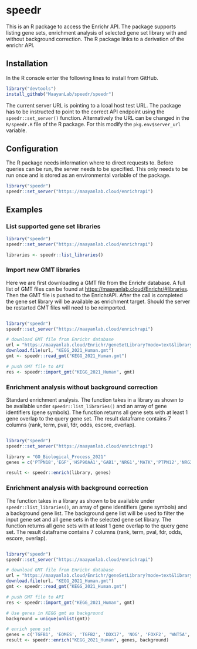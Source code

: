 # speedr
This is an R package to access the Enrichr API. The package supports listing gene sets, enrichment analysis of selected gene set library with and without background correction. The R package links to a derivation of the enrichr API.

## Installation

In the R console enter the following lines to install from GitHub.
```R
library("devtools")
install_github("MaayanLab/speedr/speedr")
```

The current server URL is pointing to a lcoal host test URL. The package has to be instructed to point to the correct API endpoint using the `speedr::set_server()` function. Alternatively the URL can be changed in the `R/speedr.R` file of the R package. For this modify the `pkg.env$server_url` variable.

## Configuration

The R package needs information where to direct requests to. Before queries can be run, the server needs to be specified. This only needs to be run once and is stored as an environmental variable of the package.

```R
library("speedr")
speedr::set_server("https://maayanlab.cloud/enrichrapi")
```

## Examples

### List supported gene set libraries

```R
library("speedr")
speedr::set_server("https://maayanlab.cloud/enrichrapi")

libraries <- speedr::list_libraries()
```

### Import new GMT libraries

Here we are first downloading a GMT file from the Enrichr database. A full list of GMT files can be found at https://maayanlab.cloud/Enrichr/#libraries. Then the GMT file is pushed to the EnrichrAPI. After the call is completed the gene set library will be available as enrichment target. Should the server be restarted GMT files will need to be reimported.

```R

library("speedr")
speedr::set_server("https://maayanlab.cloud/enrichrapi")

# download GMT file from Enrichr database
url = "https://maayanlab.cloud/Enrichr/geneSetLibrary?mode=text&libraryName=KEGG_2021_Human"
download.file(url, "KEGG_2021_Human.gmt")
gmt <- speedr::read_gmt("KEGG_2021_Human.gmt")

# push GMT file to API
res <- speedr::import_gmt("KEGG_2021_Human", gmt)

```

### Enrichment analysis without background correction

Standard enrichment analysis. The function takes in a library as shown to be available under `speedr::list_libraries()` and an array of gene identifiers (gene symbols). The function returns all gene sets with at least 1 gene overlap to the query gene set. The result dataframe contains 7 columns (rank, term, pval, fdr, odds, escore, overlap).

```R

library("speedr")
speedr::set_server("https://maayanlab.cloud/enrichrapi")

library = "GO_Biological_Process_2021"
genes = c('PTPN18','EGF','HSP90AA1','GAB1','NRG1','MATK','PTPN12','NRG2','PTK6','PRKCA','ERBIN','EREG','BTC','NRG4','PIK3R1','PIK3CA','CDC37','GRB2','STUB1','HBEGF','GRB7')

result <- speedr::enrich(library, genes)

```

### Enrichment analysis with background correction

The function takes in a library as shown to be available under `speedr::list_libraries()`, an array of gene identifiers (gene symbols) and a background gene list. The background gene list will be used to filter the input gene set and all gene sets in the selected gene set library. The function returns all gene sets with at least 1 gene overlap to the query gene set. The result dataframe contains 7 columns (rank, term, pval, fdr, odds, escore, overlap).

```R

library("speedr")
speedr::set_server("https://maayanlab.cloud/enrichrapi")

# download GMT file from Enrichr database
url = "https://maayanlab.cloud/Enrichr/geneSetLibrary?mode=text&libraryName=KEGG_2021_Human"
download.file(url, "KEGG_2021_Human.gmt")
gmt <- speedr::read_gmt("KEGG_2021_Human.gmt")

# push GMT file to API
res <- speedr::import_gmt("KEGG_2021_Human", gmt)

# Use genes in KEGG gmt as background
background = unique(unlist(gmt))

# enrich gene set
genes = c('TGFB1', 'EOMES', 'TGFB2', 'DDX17', 'NOG', 'FOXF2', 'WNT5A', 'HGF', 'HMGA2', 'HNRNPAB', 'PTPN18','EGF','HSP90AA1','GAB1','NRG1','MATK','PTPN12','NRG2','PTK6','PRKCA','ERBIN','EREG','BTC','NRG4','PIK3R1','PIK3CA','CDC37','GRB2','STUB1','HBEGF','GRB7')
result <- speedr::enrich("KEGG_2021_Human", genes, background)

```
